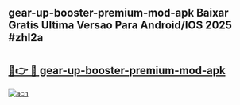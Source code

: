 ## gear-up-booster-premium-mod-apk Baixar Gratis Ultima Versao Para Android/IOS 2025 #zhl2a

# <h2><a href="https://ainizakaria.my?title=gear-up-booster-premium-mod-apk&ref=20M">🔗👉 🔴 gear-up-booster-premium-mod-apk</a></h2>

[![acn](https://github.com/user-attachments/assets/0f9c940e-d8b0-45ae-aac7-cd30a18b3e1c)](https://ainizakaria.my?title=gear-up-booster-premium-mod-apk&ref=20M)

